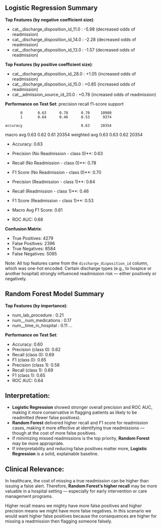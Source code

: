## Logistic Regression Summary

**Top Features (by negative coefficient size)**:
- cat__discharge_disposition_id_11.0 : -5.98 (decreased odds of readmission)
- cat__discharge_disposition_id_14.0 : -2.28 (decreased odds of readmission)
- cat__discharge_disposition_id_13.0 : -1.57 (decreased odds of readmission)

**Top Features (by positive coefficient size)**:
- cat__discharge_disposition_id_28.0 : +1.05 (increased odds of readmission)
- cat__discharge_disposition_id_15.0 : +0.85 (increased odds of readmission)
- cat__admission_source_id_20.0 : +0.78 (increased odds of readmission)

**Performance on Test Set**:
 		precision    recall  f1-score   support

           0       0.63      0.78      0.70     10980
           1       0.64      0.46      0.53      9374

    accuracy                           0.63     20354
   macro avg       0.63      0.62      0.61     20354
weighted avg       0.63      0.63      0.62     20354

- Accuracy: 0.63
- Precision (No Readmission - class 0)**: 0.63
- Recall (No Readmission - class 0)**: 0.78
- F1 Score (No Readmission - class 0)**: 0.70

- Precision (Readmission - class 1)**: 0.64
- Recall (Readmission - class 1)**: 0.46
- F1 Score (Readmission - class 1)**: 0.53

- Macro Avg F1 Score: 0.61
- ROC AUC: 0.68

**Confusion Matrix**:
- True Positives: 4279
- False Positives: 2396
- True Negatives: 8584
- False Negatives: 5095


Note: All top features came from the `discharge_disposition_id` column, which was one-hot encoded. Certain discharge types (e.g., to hospice or another hospital) strongly influenced readmission risk — either positively or negatively.



## Random Forest Model Summary

**Top Features (by importance)**:
- num_lab_procedure : 0.21
- num__num_medications	 : 0.17
- num__time_in_hospital : 0.11
...

**Performance on Test Set**:
- Accuracy: 0.60
- Precision (class 0): 0.62
- Recall (class 0): 0.69
- F1 (class 0): 0.65
- Precision (class 1): 0.58
- Recall (class 1): 0.69
- F1 (class 1): 0.65
- ROC AUC: 0.64





## Interpretation:

- **Logistic Regression** showed stronger overall precision and ROC AUC, making it more conservative in flagging patients as likely to be readmitted (fewer false positives).
- **Random Forest** delivered higher recall and F1 score for readmission cases, making it more effective at identifying true readmissions — though at the cost of more false positives.
- If minimizing missed readmissions is the top priority, **Random Forest** may be more appropriate.
- If interpretability and reducing false positives matter more, **Logistic Regression** is a solid, explainable baseline.

## Clinical Relevance:

In healthcare, the cost of missing a true readmission can be higher than issuing a false alert. Therefore, **Random Forest’s higher recall** may be more valuable in a hospital setting — especially for early intervention or care management programs.


Higher recall means we mighty have more false positives and higher precision means we might have more false negatives. In this scenario we would want higher false positives because the consequences are higher for missing a readmission then flagging someone falsely.